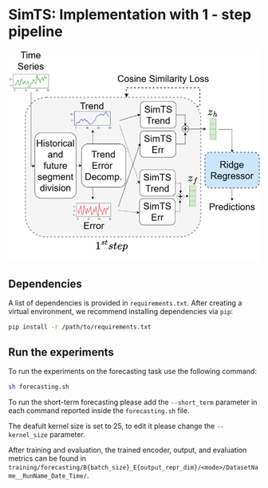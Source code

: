 # SimTS: Implementation with 1 - step pipeline

<p align="center">
    <img src="./images/simts.png" alt="simts" width=600>
</p>

## Dependencies
A list of dependencies is provided in ```requirements.txt```. After creating a virtual environment, we recommend installing dependencies via ```pip```:

```sh
pip install -r /path/to/requirements.txt
```
## Run the experiments

To run the experiments on the forecasting task use the following command:

```sh
sh forecasting.sh
```

To run the short-term forecasting please add the `--short_term` parameter in each command reported inside the `forecasting.sh` file.

The deafult kernel size is set to 25, to edit it please change the `--kernel_size` parameter.

After training and evaluation, the trained encoder, output, and evaluation metrics can be found in `training/forecasting/B{batch_size}_E{output_repr_dim}/<mode>/DatasetName__RunName_Date_Time/`.

